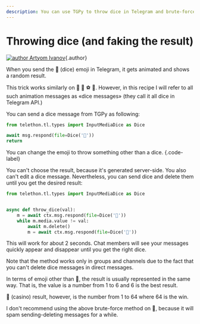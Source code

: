 ```yaml
---
description: You can use TGPy to throw dice in Telegram and brute-force it to get a fake result. This also works with other emoji such as football and casino.
---
```


# Throwing dice (and faking the result)

[![author](https://avatars.githubusercontent.com/u/38432588) Artyom Ivanov](https://github.com/tm-a-t){.author}

When you send the 🎲 (dice) emoji in Telegram, it gets animated and shows a random result.

This trick works similarly on 🎯 🎳 ⚽️ 🏀. However, in this recipe I will refer to all such animation messages
as «dice messages» (they call it all dice in Telegram API.)

You can send a dice message from TGPy as following:

```python
from telethon.tl.types import InputMediaDice as Dice

await msg.respond(file=Dice('🎲'))
return
```

You can change the emoji to throw something other than a dice.
{.code-label}

You can't choose the result, because it's generated server-side. You also can't edit a dice message. Nevertheless, you
can send dice and delete them until you get the desired result:

```python
from telethon.tl.types import InputMediaDice as Dice


async def throw_dice(val):
    m = await ctx.msg.respond(file=Dice('🎲'))
    while m.media.value != val:
        await m.delete()
        m = await ctx.msg.respond(file=Dice('🎲'))
```

This will work for about 2 seconds. Chat members will see your messages quickly appear and disappear until you get the
right dice.

Note that the method works only in groups and channels due to the fact that you can't delete dice messages in direct
messages.

In terms of emoji other than 🎲, the result is usually represented in the same way. That is, the value is a number from 1
to 6 and 6 is the best result.

🎰 (casino) result, however, is the number from 1 to 64 where 64 is the win.

I don't recommend using the above brute-force method on 🎰, because it will spam sending-deleting messages for a while.

